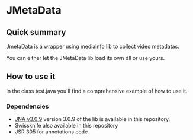 # JMetaData #

## Quick summary ##

JmetaData is a wrapper using mediainfo lib to collect video metadatas. 

You can either let the JMetaData lib load its own dll or use yours.

## How to use it ##

In the class test.java you'll find a comprehensive example of how to use it.

### Dependencies ###

* [JNA v3.0.9](https://github.com/twall/jna)
version 3.0.9 of the lib is available in this repository. 
* Swissknife also available in this repository
* JSR 305 for annotations code